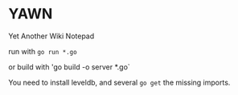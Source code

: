 # YAWN
Yet Another Wiki Notepad

run with 
`go run *.go`

or build with
'go build -o server *.go`

You need to install leveldb, and several `go get` the missing imports.
